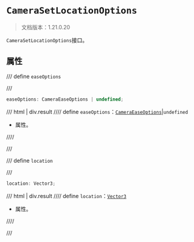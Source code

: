 # `CameraSetLocationOptions`

> 文档版本：1.21.0.20

`CameraSetLocationOptions`接口。

## 属性

/// define
`easeOptions`


///

```js
easeOptions: CameraEaseOptions | undefined;
```

/// html | div.result
//// define
`easeOptions`：[`CameraEaseOptions`](./cameraeaseoptions.md)|`undefined`

- 属性。


////

///


/// define
`location`


///

```js
location: Vector3;
```

/// html | div.result
//// define
`location`：[`Vector3`](./vector3.md)

- 属性。


////

///

